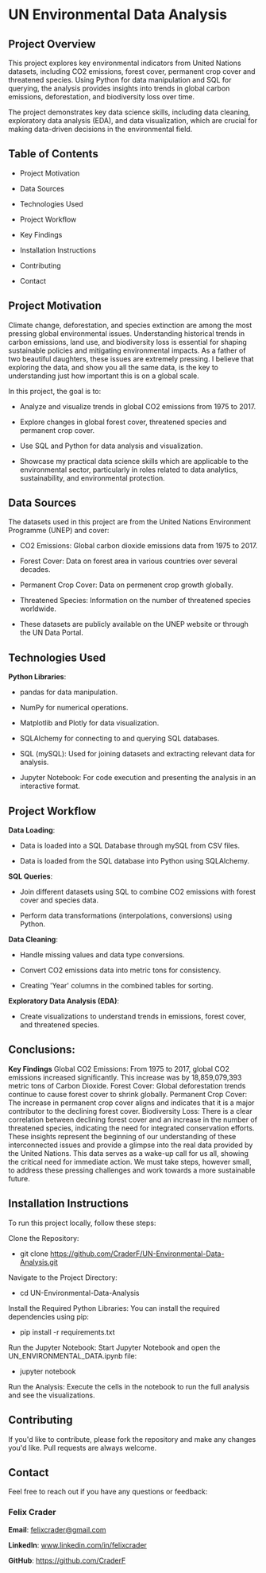 
# UN Environmental Data Analysis
## Project Overview
This project explores key environmental indicators from United Nations datasets, including CO2 emissions, forest cover, permanent crop cover and threatened species. Using Python for data manipulation and SQL for querying, the analysis provides insights into trends in global carbon emissions, deforestation, and biodiversity loss over time.

The project demonstrates key data science skills, including data cleaning, exploratory data analysis (EDA), and data visualization, which are crucial for making data-driven decisions in the environmental field.

## Table of Contents
* Project Motivation

* Data Sources

* Technologies Used

* Project Workflow

* Key Findings

* Installation Instructions

* Contributing

* Contact


## Project Motivation
Climate change, deforestation, and species extinction are among the most pressing global environmental issues. Understanding historical trends in carbon emissions, land use, and biodiversity loss is essential for shaping sustainable policies and mitigating environmental impacts. As a father of two beautiful daughters, these issues are extremely pressing. I believe that exploring the data, and show you all the same data, is the key to understanding just how important this is on a global scale.

In this project, the goal is to:

* Analyze and visualize trends in global CO2 emissions from 1975 to 2017.

* Explore changes in global forest cover, threatened species and permanent crop cover. 

* Use SQL and Python for data analysis and visualization.

* Showcase my practical data science skills which are applicable to the environmental sector, particularly in roles related to data analytics, sustainability, and environmental protection.


## Data Sources
The datasets used in this project are from the United Nations Environment Programme (UNEP) and cover:

* CO2 Emissions: Global carbon dioxide emissions data from 1975 to 2017.

* Forest Cover: Data on forest area in various countries over several decades.

* Permanent Crop Cover: Data on permenent crop growth globally. 

* Threatened Species: Information on the number of threatened species worldwide.

* These datasets are publicly available on the UNEP website or through the UN Data Portal.


## Technologies Used
**Python Libraries**:

* pandas for data manipulation.

* NumPy for numerical operations.

* Matplotlib and Plotly for data visualization.

* SQLAlchemy for connecting to and querying SQL databases.

* SQL (mySQL): Used for joining datasets and extracting relevant data for analysis.

* Jupyter Notebook: For code execution and presenting the analysis in an interactive format.

## Project Workflow
**Data Loading**:

* Data is loaded into a SQL Database through mySQL from CSV files. 

* Data is loaded from the SQL database into Python using SQLAlchemy.

**SQL Queries**:

* Join different datasets using SQL to combine CO2 emissions with forest cover and species data.

* Perform data transformations (interpolations, conversions) using Python.

**Data Cleaning**:

* Handle missing values and data type conversions.

* Convert CO2 emissions data into metric tons for consistency.

* Creating 'Year' columns in the combined tables for sorting.

**Exploratory Data Analysis (EDA)**:

* Create visualizations to understand trends in emissions, forest cover, and threatened species.

## Conclusions:

**Key Findings**
Global CO2 Emissions: From 1975 to 2017, global CO2 emissions increased significantly. This increase was by 18,859,079,393 metric tons of Carbon Dioxide.
Forest Cover: Global deforestation trends continue to cause forest cover to shrink globally. 
Permanent Crop Cover: The increase in permanent crop cover aligns and indicates that it is a major contributor to the declining forest cover.
Biodiversity Loss: There is a clear correlation between declining forest cover and an increase in the number of threatened species, indicating the need for integrated conservation efforts.
These insights represent the beginning of our understanding of these interconnected issues and provide a glimpse into the real data provided by the United Nations. This data serves as a wake-up call for us all, showing the critical need for immediate action. We must take steps, however small, to address these pressing challenges and work towards a more sustainable future.

## Installation Instructions
To run this project locally, follow these steps:

Clone the Repository:

* git clone https://github.com/CraderF/UN-Environmental-Data-Analysis.git

Navigate to the Project Directory:

* cd UN-Environmental-Data-Analysis

Install the Required Python Libraries: You can install the required dependencies using pip:

* pip install -r requirements.txt

Run the Jupyter Notebook: Start Jupyter Notebook and open the UN_ENVIRONMENTAL_DATA.ipynb file:

* jupyter notebook
  
Run the Analysis: Execute the cells in the notebook to run the full analysis and see the visualizations.

## Contributing

If you'd like to contribute, please fork the repository and make any changes you'd like. Pull requests are always welcome.

## Contact
Feel free to reach out if you have any questions or feedback:

### Felix Crader

**Email**: felixcrader@gmail.com

**LinkedIn**: www.linkedin.com/in/felixcrader

**GitHub**: https://github.com/CraderF 

